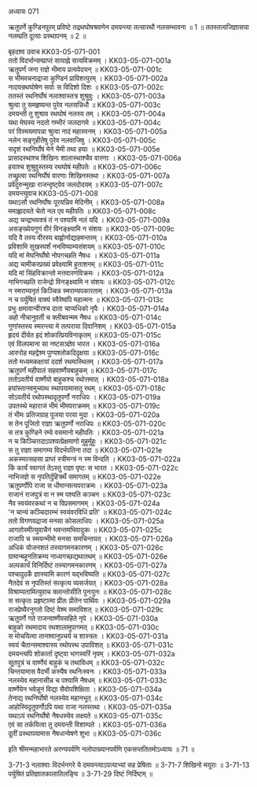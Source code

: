 अध्यायः 071

ऋतुपर्णे कुण्डिनपुरम् प्रविष्टे तद्रथघोषश्रवणेन दमयन्त्या तत्सारथौ नलसम्भावना ॥ 1 ॥ ततस्तत्वजिज्ञासया नलम्प्रति दूत्याः प्रस्थापनम् ॥ 2 ॥

बृहदश्व उवाच 	KK03-05-071-001  
ततो विदर्भान्सम्प्राप्तं सायाह्ने सत्यविक्रमम् ।	KK03-05-071-001a  
ऋतुपर्णं जना राज्ञे भीमाय प्रत्यवेदयन् ॥	KK03-05-071-001c  
स भीमवचनाद्राजा कुण्डिनं प्राविशत्पुरम् ।	KK03-05-071-002a  
नादयन्रथघोषेण सर्वाः स विदिशो दिशः ॥	KK03-05-071-002c  
ततस्तं रथनिर्घोषं नलाश्वास्तत्र शुश्रुवुः ।	KK03-05-071-003a  
श्रुत्वा तु समहृष्यन्त पुरेव नलसन्निधौ ॥	KK03-05-071-003c  
दमयन्ती तु शुश्राव रथघोषं नलस्य तम् ।	KK03-05-071-004a  
यथा मेघस्य नदतो गम्भीरं जलदागमे ॥	KK03-05-071-004c  
परं विस्मयमापन्ना श्रुत्वा नादं महास्वनम् ।	KK03-05-071-005a  
नलेन सङ्गृहीतेषु पुरेव नलवाजिषु ।	KK03-05-071-005c  
सदृशं रथनिर्घोषं मेने भैमी तथा हयाः ॥	KK03-05-071-005e  
प्रासादस्थाश्च शिखिनः शालास्थाश्चैव वारणाः ।	KK03-05-071-006a  
हयाश्च शुश्रुवुस्तस्य रथघोषं महीपतेः ॥	KK03-05-071-006c  
तच्छ्रुत्वा रथनिर्घोषं वारणाः शिखिनस्तथा ।	KK03-05-071-007a  
प्रवेदुरुन्मुखा राजन्दृष्ट्वेव जलदोदयम् ॥	KK03-05-071-007c  
दमयन्त्युवाच 	KK03-05-071-008  
यथाऽसौ रथनिर्घोषः पूरयन्निव मेदिनीम् ।	KK03-05-071-008a  
ममाह्लादयते चेतो नल एव महीपतिः ॥	KK03-05-071-008c  
अद्य चन्द्राभवक्त्रं तं न पश्यामि नलं यदि ।	KK03-05-071-009a  
असङ्ख्येयगुणं वीरं विनङ्क्ष्यामि न संशयः ॥	KK03-05-071-009c  
यदि वै तस्य वीरस्य बाह्वोर्नाद्याहमन्तरम् ।	KK03-05-071-010a  
प्रविशामि सुखस्पर्शं नभविष्याम्यसंशयम् ॥	KK03-05-071-010c  
यदि मां मेघनिर्घोषो नोपगच्छति नैषधः ।	KK03-05-071-011a  
अद्य चामीकरप्रख्यं प्रवेक्ष्यामि हुताशनम् ॥	KK03-05-071-011c  
यदि मां सिंहविक्रान्तो मत्तवारणविक्रमः ।	KK03-05-071-012a  
नाभिगच्छति राजेन्द्रो विनङ्क्ष्यामि न संशयः ॥	KK03-05-071-012c  
न स्मराम्यनृतं किञ्चिन्न स्मराम्यपकारताम् ।	KK03-05-071-013a  
न च पर्युषितं वाक्यं स्वैरेष्वपि महात्मनः ॥	KK03-05-071-013c  
प्रभुः क्षमावान्वीरश्च दाता चाप्यधिको नृपैः ।	KK03-05-071-014a  
अहो नीचानुवर्ती च क्लीबवन्मम नैषध ॥	KK03-05-071-014c  
गुणांस्तस्य स्मरन्त्या मे तत्पराया दिवानिशम् ।	KK03-05-071-015a  
हृदयं दीर्यत इदं शोकात्प्रियविनाकृतम् ॥	KK03-05-071-015c  
एवं विलपमाना सा नष्टसञ्ज्ञेव भारत ।	KK03-05-071-016a  
आरुरोह महद्वेश्म पुण्यश्लोकदिदृक्षया ॥	KK03-05-071-016c  
ततो मध्यमकक्षायां ददर्श रथमास्थितम् ।	KK03-05-071-017a  
ऋतुपर्णं महीपालं सहवार्ष्णेयबाहुकम् ॥	KK03-05-071-017c  
ततोऽवतीर्य वार्ष्णेयो बाहुकश्च रथोत्तमात् ।	KK03-05-071-018a  
हयांस्तानवमुच्याथ स्थापयामासतू रथम् ॥	KK03-05-071-018c  
सोऽवतीर्य रथोपस्थादृतुपर्णो नराधिपः ।	KK03-05-071-019a  
उपतस्थे महाराजं भीमं भीमपराक्रमम् ॥	KK03-05-071-019c  
तं भीमः प्रतिजग्राह पूजया परया मुदा ।	KK03-05-071-020a  
स तेन पूजितो राज्ञा ऋतुपर्णो नराधिपः ॥	KK03-05-071-020c  
स तत्र कुण्डिने रम्ये वसमानो महीपतिः ।	KK03-05-071-021a  
न च किञ्चित्तदाऽपश्यत्प्रेक्षमाणो मुहुर्मुहुः ।	KK03-05-071-021c  
स तु राज्ञा समागम्य विदर्भपतिना तदा ॥	KK03-05-071-021e  
अकस्मात्सहसा प्राप्तं स्त्रीमन्त्रं न स्म विन्दति ।	KK03-05-071-022a  
किं कार्यं स्वागतं तेऽस्तु राज्ञा पृष्टः स भारत ।	KK03-05-071-022c  
नाभिजज्ञे स नृपतिर्दुहित्रर्थे समागतम् ॥	KK03-05-071-022e  
ऋतुपर्णोपि राजा स धीमान्सत्यपराक्रमः ।	KK03-05-071-023a  
राजानं राजपुत्रं वा न स्म पश्यति कञ्चन ॥	KK03-05-071-023c  
नैव स्वयंवरकथां न च विप्रसमागमम् ।	KK03-05-071-024a  
\'न चान्यं कञ्चिदारम्भं स्वयंवरविधिं प्रति\' ॥	KK03-05-071-024c  
ततो विगणयद्राजा मनसा कोसलाधिपः ।	KK03-05-071-025a  
आगतोस्मीत्युवाचैनं भवन्तमभिवादुकः ॥	KK03-05-071-025c  
राजापि च स्मयन्भीमो मनसा समचिन्तयत् ।	KK03-05-071-026a  
अधिकं योजनशतं तस्यागमनकारणम् ।	KK03-05-071-026c  
ग्रामान्बहूनतिक्रम्य नाध्यगच्छद्यथातथम् ॥	KK03-05-071-026e  
अल्पकार्यं विनिर्दिष्टं तस्यागमनकारणम् ।	KK03-05-071-027a  
पश्चादुदर्के ज्ञास्यामि कारणं यद्भविष्यति ॥	KK03-05-071-027c  
नैतदेवं स नृपतिस्तं सत्कृत्य व्यसर्जयत् ।	KK03-05-071-028a  
विश्राम्यतामित्युवाच क्लान्तोसीति पुनःपुनः ॥	KK03-05-071-028c  
स सत्कृतः प्रहृष्टात्मा प्रीतः प्रीतेन पार्थिवः ।	KK03-05-071-029a  
राजप्रेष्यैरनुगतो दिष्टं वेश्म समाविशत् ॥	KK03-05-071-029c  
ऋतुपर्णे गते राजन्वार्ष्णेयसहिते नृपे ।	KK03-05-071-030a  
बाहुको रथमादाय रथशालामुपागमत् ॥	KK03-05-071-030c  
स मोचयित्वा तानश्वानुपचर्य च शास्त्रतः ।	KK03-05-071-031a  
स्वयं चैतान्समाश्वास्य रथोपस्थ उपाविशत् ॥	KK03-05-071-031c  
दमयन्त्यपि शोकार्ता दृष्ट्वा भागस्वरिं नृपम् ।	KK03-05-071-032a  
सूतपुत्रं च वार्ष्णेयं बाहुकं च तथाविधम् ॥	KK03-05-071-032c  
चिन्तयामास वैदर्भी कस्यैष रथनिःस्वनः ।	KK03-05-071-033a  
नलस्येव महानासीन्न च पश्यामि नैषधम् ॥	KK03-05-071-033c  
वार्ष्णेयेन भवेन्नूनं विद्या सैवोपशिक्षिता ।	KK03-05-071-034a  
तेनाद्य रथनिर्घोषो नलस्येव महानभूत् ॥	KK03-05-071-034c  
आहोस्विदृतुपर्णोऽपि यथा राजा नलस्तथा ।	KK03-05-071-035a  
यथाऽयं रथनिर्घोषो नैषधस्येव लक्ष्यते ॥	KK03-05-071-035c  
एवं सा तर्कयित्वा तु दमयन्ती विशाम्पते ।	KK03-05-071-036a  
दूतीं प्रस्थापयामास नैषधान्वेषणे शुभा ॥	KK03-05-071-036c  

इति श्रीमन्महाभारते अरण्यपर्वणि नलोपाख्यानपर्वणि एकसप्ततितमोऽध्यायः ॥ 71 ॥

3-71-3 नलाश्वाः विदर्भनगरे ये दमयन्त्याऽपत्याभ्यां सह प्रेषिताः ॥ 3-71-7 शिखिनो मयूराः ॥ 3-71-13 पर्युषितं प्रतिज्ञातकालातिलङ्घि ॥ 3-71-29 दिष्टं निर्दिष्टम् ॥
